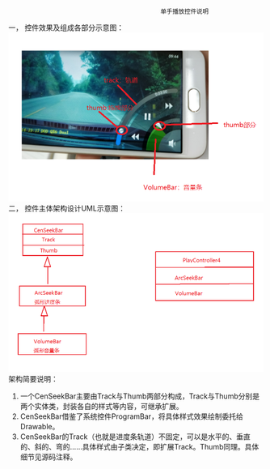                                               单手播放控件说明
                                              

一，	控件效果及组成各部分示意图：
![单手播放控件示意图](https://github.com/censhengde/CustomView/blob/master/images/单手播放控件示意图.png) 
二，	控件主体架构设计UML示意图：
![单手播放控件示意图](https://github.com/censhengde/CustomView/blob/master/images/单手播放控件架构示意图.png) 
架构简要说明：
1.	一个CenSeekBar主要由Track与Thumb两部分构成，Track与Thumb分别是两个实体类，封装各自的样式等内容，可继承扩展。
2.	CenSeekBar借鉴了系统控件ProgramBar，将具体样式效果绘制委托给Drawable。
3.	CenSeekBar的Track（也就是进度条轨道）不固定，可以是水平的、垂直的、斜的、弯的……具体样式由子类决定，即扩展Track。Thumb同理。具体细节见源码注释。



